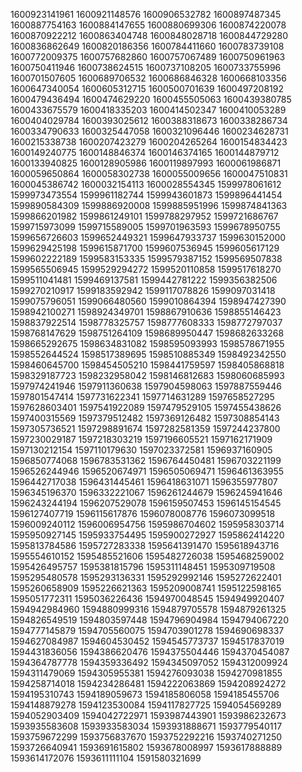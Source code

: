 1600923141961
1600921148576
1600906532782
1600897487345
1600887754163
1600884147655
1600880699306
1600874220078
1600870922212
1600863404748
1600848028718
1600844729280
1600836862649
1600820186356
1600784411660
1600783739108
1600772009375
1600757682860
1600757067489
1600750961963
1600750411946
1600738624515
1600737108205
1600733755996
1600701507605
1600689706532
1600686846328
1600668103356
1600647340054
1600605312715
1600500701639
1600497208192
1600479436494
1600474629220
1600455505063
1600439380785
1600433675579
1600418335203
1600414502347
1600410053289
1600404029784
1600393025612
1600388318673
1600338286734
1600334790633
1600325447058
1600321096446
1600234628731
1600215338738
1600207423279
1600204265264
1600154834423
1600149240775
1600148846374
1600146374165
1600144879712
1600133940825
1600128905986
1600119897993
1600061986871
1600059650864
1600058302738
1600055009656
1600047510831
1600045386742
1600032154113
1600028554345
1599978061612
1599973473554
1599961182744
1599943601873
1599896441454
1599890584309
1599886920008
1599885951996
1599874841363
1599866201982
1599861249101
1599788297952
1599721686767
1599715973099
1599715589005
1599701963593
1599678950755
1599656726603
1599652449321
1599647933737
1599630152000
1599629425198
1599615871700
1599607536945
1599605617129
1599602222189
1599583153335
1599579387152
1599569507838
1599565506945
1599529294272
1599520110858
1599517618270
1599511041481
1599469137581
1599442781222
1599356382506
1599270210917
1599183592942
1599117078826
1599097031418
1599075796051
1599066480560
1599010864394
1598947427390
1598942100271
1598924349701
1598867910636
1598855146423
1598837922514
1598778325757
1598777608333
1598772797037
1598768147629
1598751264109
1598689950447
1598682633268
1598665292675
1598634831082
1598595093993
1598578671955
1598552644524
1598517389695
1598510885349
1598492342550
1598460645700
1598454505210
1598441759597
1598405868818
1598329187723
1598232958042
1598146812683
1598060685993
1597974241946
1597911360638
1597904598063
1597887559446
1597801547414
1597731622341
1597714631289
1597658527295
1597628603401
1597541922089
1597479529105
1597455438626
1597400315569
1597379512482
1597369126482
1597308854143
1597305736521
1597298891674
1597282581359
1597244237800
1597230029187
1597218303219
1597196605521
1597162171909
1597130212154
1597110179630
1597023372581
1596937160905
1596850774068
1596783531362
1596764450481
1596703221199
1596526244946
1596520674971
1596505069471
1596461363955
1596442717038
1596431445461
1596418631071
1596355977807
1596345196370
1596332221067
1596261244679
1596245941646
1596243244194
1596207529078
1596159507453
1596145154545
1596127407719
1596115617876
1596078008776
1596073099518
1596009240112
1596006954756
1595986704602
1595958303714
1595950927145
1595933754495
1595900272927
1595862414220
1595813784586
1595727283338
1595641391470
1595618943716
1595554610152
1595485521606
1595482726038
1595468259002
1595426495757
1595381815796
1595311148451
1595309719508
1595295480578
1595293136331
1595292992146
1595272622401
1595260658909
1595226621363
1595209008741
1595122598165
1595051772311
1595036226436
1594970048545
1594949920407
1594942984960
1594880999316
1594879705578
1594879261325
1594826549519
1594803597448
1594796904984
1594794067220
1594777145879
1594705560075
1594703901278
1594690698337
1594627084987
1594604530452
1594545773737
1594517837019
1594431836056
1594386620476
1594375504446
1594370454087
1594364787778
1594359336492
1594345097052
1594312009924
1594311479069
1594305955381
1594276093038
1594270981855
1594258714018
1594234286481
1594222063869
1594208924272
1594195310743
1594189059673
1594185806058
1594185455706
1594148879278
1594123530084
1594117827725
1594054569289
1594052903409
1594042722971
1593987443901
1593986232673
1593935583608
1593933583034
1593931888671
1593779540117
1593759672299
1593756837670
1593752292216
1593740271250
1593726640941
1593691615802
1593678008997
1593617888889
1593614172076
1593611111104
1591580321699


